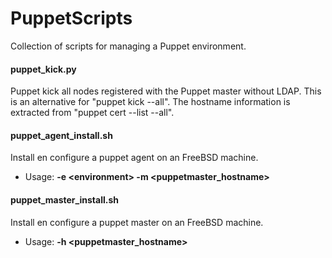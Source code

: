# PuppetScripts
Collection of scripts for managing a Puppet environment.

#### puppet_kick.py
Puppet kick all nodes registered with the Puppet master without LDAP. This is an alternative for "puppet kick --all".
The hostname information is extracted from "puppet cert --list --all".

#### puppet_agent_install.sh
Install en configure a puppet agent on an FreeBSD machine.

- Usage: **-e \<environment\> -m \<puppetmaster_hostname\>**

#### puppet_master_install.sh
Install en configure a puppet master on an FreeBSD machine.

- Usage: **-h \<puppetmaster_hostname\>**
